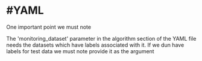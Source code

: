 #YAML
========

One important point we must note

The 'monitoring_dataset' parameter in the algorithm section of the YAML file
needs the datasets which have labels associated with it.
If we dun have labels for test data we must note provide it as the argument
